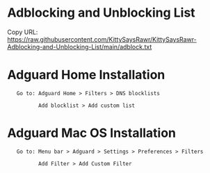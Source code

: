 # Adblocking and Unblocking List

Copy URL: https://raw.githubusercontent.com/KittySaysRawr/KittySaysRawr-Adblocking-and-Unblocking-List/main/adblock.txt




# Adguard Home Installation

       Go to: Adguard Home > Filters > DNS blocklists

              Add blocklist > Add custom list


# Adguard Mac OS Installation

       Go to: Menu bar > Adguard > Settings > Preferences > Filters

              Add Filter > Add Custom Filter
